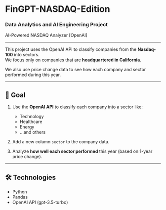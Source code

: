# FinGPT-NASDAQ-Edition

### Data Analytics and AI Engineering Project

AI-Powered NASDAQ Analyzer [OpenAI]

---

This project uses the OpenAI API to classify companies from the **Nasdaq-100** into sectors.  
We focus only on companies that are **headquartered in California**.

We also use price change data to see how each company and sector performed during this year.

---

## 🎯 Goal

1. Use the **OpenAI API** to classify each company into a sector like:
   - Technology
   - Healthcare
   - Energy
   - ...and others

2. Add a new column `sector` to the company data.

3. Analyze **how well each sector performed** this year (based on 1-year price change).

---

## 🛠️ Technologies

- Python
- Pandas
- OpenAI API (gpt-3.5-turbo)
